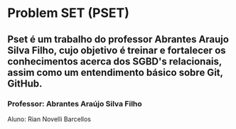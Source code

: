 # Problem SET (PSET)

## Pset é um trabalho do professor Abrantes Araujo Silva Filho, cujo objetivo é treinar e fortalecer os conhecimentos acerca dos SGBD's relacionais, assim como um entendimento básico sobre Git, GitHub.

### Professor: Abrantes Araújo Silva Filho

Aluno: Rian Novelli Barcellos
